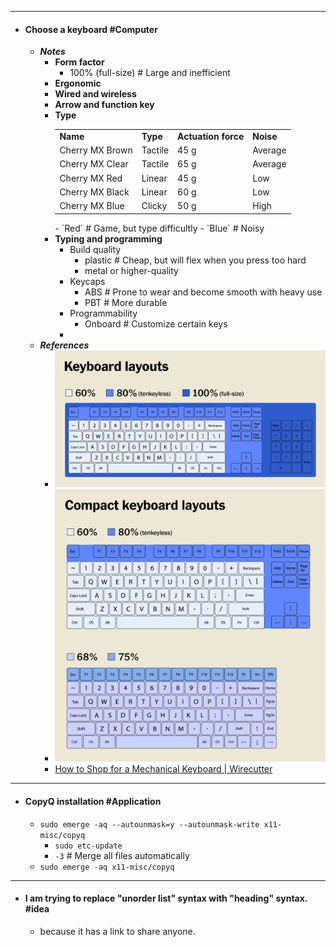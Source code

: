 - ---
- #### Choose a keyboard #Computer
	- ***Notes***
		- **Form factor**
			- 100% (full-size) # Large and inefficient
		- **Ergonomic**
		- **Wired and wireless**
		- **Arrow and function key**
		- **Type**
		  <table><tbody><tr><td><strong>Name</strong></td><td><strong>Type</strong></td><td><strong>Actuation force</strong></td><td><strong>Noise</strong></td></tr><tr><td>Cherry MX Brown</td><td>Tactile</td><td>45 g</td><td>Average</td></tr><tr><td>Cherry MX Clear</td><td>Tactile</td><td>65 g</td><td>Average</td></tr><tr><td>Cherry MX Red</td><td>Linear</td><td>45 g</td><td>Low</td></tr><tr><td>Cherry MX Black</td><td>Linear</td><td>60 g</td><td>Low</td></tr><tr><td>Cherry MX Blue</td><td>Clicky</td><td>50 g</td><td>High</td></tr></tbody></table>
			- `Red` # Game, but type difficultly
			- `Blue` # Noisy
		- **Typing and programming**
			- Build quality
				- plastic # Cheap, but will flex when you press too hard
				- metal or higher-quality
			- Keycaps
				- ABS # Prone to wear and become smooth with heavy use
				- PBT # More durable
			- Programmability
				- Onboard # Customize certain keys
			-
	- ***References***
		- ![Keyboard layouts](../assets/20210527_mech-keyboard_layout.webp)
		- ![Compact keyboard layouts](../assets/20210527_mech-keyboard_compactlayout.webp)
		- [How to Shop for a Mechanical Keyboard | Wirecutter](https://www.nytimes.com/wirecutter/blog/how-to-shop-for-a-mechanical-keyboard/)
- ---
- #### CopyQ installation #Application
	- `sudo emerge -aq --autounmask=y --autounmask-write x11-misc/copyq`
		- `sudo etc-update`
		- `-3` # Merge all files automatically
	- `sudo emerge -aq x11-misc/copyq`
- ---
- #### I am trying to replace "unorder list" syntax with "heading" syntax. #idea
	- because it has a link to share anyone.